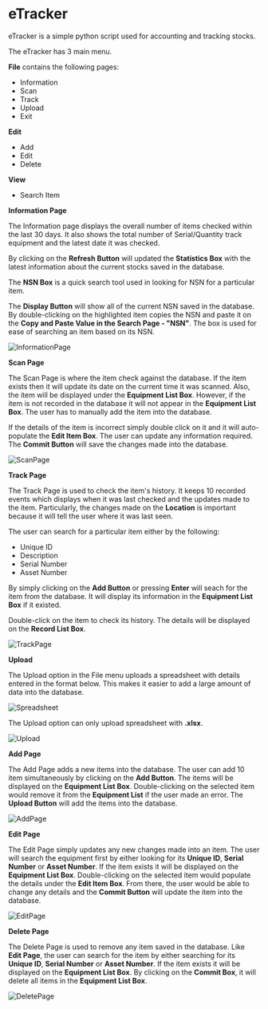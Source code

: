 # eTracker

eTracker is a simple python script used for accounting and tracking stocks. 

The eTracker has 3 main menu. 

**File** contains the following pages:
* Information
* Scan
* Track
* Upload
* Exit

**Edit**
* Add
* Edit
* Delete

**View**
* Search Item

**Information Page** 

The Information page displays the overall number of items checked within the last 30 days. It also shows the total number of Serial/Quantity track equipment and the latest date it was checked. 

By clicking on the **Refresh Button** will updated the **Statistics Box** with the latest information about the current stocks saved in the database.

The **NSN Box** is a quick search tool used in looking for NSN for a particular item.

The **Display Button** will show all of the current NSN saved in the database. By double-clicking on the highlighted item copies the NSN and paste it on the **Copy and Paste Value in the Search Page - "NSN"**. The box is used for ease of searching an item based on its NSN. 

![InformationPage](https://user-images.githubusercontent.com/51066040/62019448-3a577680-b202-11e9-8edc-49893bc9d1aa.jpg)

**Scan Page**

The Scan Page is where the item check against the database. If the item exists then it will update its date on the current time it was scanned. Also, the item will be displayed under the **Equipment List Box**. However, if the item is not recorded in the database it will not appear in the **Equipment List Box**. The user has to manually add the item into the database.

If the details of the item is incorrect simply double click on it and it will auto-populate the **Edit Item Box**. The user can update any information required. The **Commit Button** will save the changes made into the database.

![ScanPage](https://user-images.githubusercontent.com/51066040/62019465-4e9b7380-b202-11e9-8173-b212435b88cf.jpg)

**Track Page**

The Track Page is used to check the item's history. It keeps 10 recorded events which displays when it was last checked and the updates made to the item. Particularly, the changes made on the **Location** is important because it will tell the user where it was last seen.

The user can search for a particular item either by the following:
* Unique ID
* Description
* Serial Number
* Asset Number

By simply clicking on the **Add Button** or pressing **Enter** will seach for the item from the database. It will display its information in the **Equipment List Box** if it existed.

Double-click on the item to check its history. The details will be displayed on the **Record List Box**.

![TrackPage](https://user-images.githubusercontent.com/51066040/62019485-63780700-b202-11e9-8204-657d33a5e5b6.jpg)

**Upload**

The Upload option in the File menu uploads a spreadsheet with details entered in the format below. This makes it easier to add a large amount of data into the database.

![Spreadsheet](https://user-images.githubusercontent.com/51066040/62019772-b0101200-b203-11e9-8f59-b615b88b7b5b.jpg)

The Upload option can only upload spreadsheet with **.xlsx**.

![Upload](https://user-images.githubusercontent.com/51066040/62019779-bf8f5b00-b203-11e9-9ea9-db4a5219b761.jpg)

**Add Page**

The Add Page adds a new items into the database. The user can add 10 item simultaneously by clicking on the **Add Button**. The items will be displayed on the **Equipment List Box**. Double-clicking on the selected item would remove it from the **Equipment List** if the user made an error. The **Upload Button** will add the items into the database.

![AddPage](https://user-images.githubusercontent.com/51066040/62021224-8c4fca80-b209-11e9-8260-1f2370bf8279.jpg)

**Edit Page**

The Edit Page simply updates any new changes made into an item. The user will search the equipment first by either looking for its **Unique ID**, **Serial Number** or **Asset Number**. If the item exists it will be displayed on the **Equipment List Box**. Double-clicking on the selected item would populate the details under the **Edit Item Box**. From there, the user would be able to change any details and the **Commit Button** will update the item into the database.

![EditPage](https://user-images.githubusercontent.com/51066040/62022079-d2a72880-b20d-11e9-869c-71f58f41519f.jpg)

**Delete Page**

The Delete Page is used to remove any item saved in the database. Like **Edit Page**, the user can search for the item by either searching for its **Unique ID**, **Serial Number** or **Asset Number**. If the item exists it will be displayed on the **Equipment List Box**. By clicking on the **Commit Box**, it will delete all items in the **Equipment List Box**.

![DeletePage](https://user-images.githubusercontent.com/51066040/62023150-f456de80-b212-11e9-8815-49e842fc7105.jpg)
